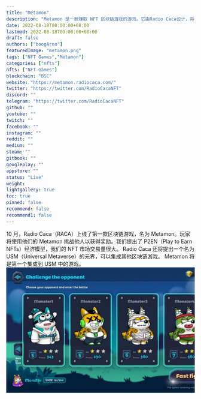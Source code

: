 ```yaml
---
title: "Metamon"
description: "Metamon 是一款赚取 NFT 区块链游戏的游戏。它由Radio Caca设计，将作为第一个迷你游戏加入Universal Metaverse（USM）."
date: 2022-08-18T00:00:00+08:00
lastmod: 2022-08-18T00:00:00+08:00
draft: false
authors: ["boogArno"]
featuredImage: "metamon.png"
tags: ["NFT Games","Metamon"]
categories: ["nfts"]
nfts: ["NFT Games"]
blockchain: "BSC"
website: "https://metamon.radiocaca.com/"
twitter: "https://twitter.com/RadioCacaNFT"
discord: ""
telegram: "https://twitter.com/RadioCacaNFT"
github: ""
youtube: ""
twitch: ""
facebook: ""
instagram: ""
reddit: ""
medium: ""
steam: ""
gitbook: ""
googleplay: ""
appstore: ""
status: "Live"
weight: 
lightgallery: true
toc: true
pinned: false
recommend: false
recommend1: false
---
```

10 月，Radio Caca（RACA）上线了第一款区块链游戏，名为 Metamon。玩家将使用他们的 Metamon 挑战他人以获得奖励。我们提出了 P2EN（Play to Earn NFTs）经济模型，我们的 NFT 市场交易量很大。 Radio Caca 还将提出一个名为 USM（Universal Metaverse）的元界，可以集成其他区块链游戏。 Metamon 将是第一个集成到 USM 中的游戏。![metamon-dapp-games-bsc-image1_c621e96b8c1d09d7d494688435d25e42](metamon-dapp-games-bsc-image1_c621e96b8c1d09d7d494688435d25e42.png)